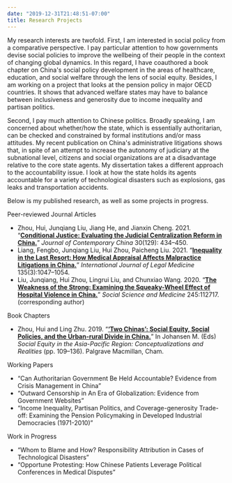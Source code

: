 ```yaml
---
date: "2019-12-31T21:48:51-07:00"
title: Research Projects
---
```


My research interests are twofold. First, I am interested in social policy from a comparative perspective. I pay particular attention to how governments devise social policies to improve the wellbeing of their people in the context of changing global dynamics. In this regard, I have coauthored a book chapter on China's social policy development in the areas of healthcare, education, and social welfare through the lens of social equity. Besides, I am working on a project that looks at the pension policy in major OECD countries. It shows that advanced welfare states may have to balance between inclusiveness and generosity due to income inequality and partisan politics.

Second, I pay much attention to Chinese politics. Broadly speaking, I am concerned about whether/how the state, which is essentially authoritarian, can be checked and constrained by formal institutions and/or mass attitudes. My recent publication on China's administrative litigations shows that, in spite of an attempt to increase the autonomy of judiciary at the subnational level, citizens and social organizations are at a disadvantage relative to the core state agents. My dissertation takes a different approach to the accountability issue. I look at how the state holds its agents accountable for a variety of technological disasters such as explosions, gas leaks and transportation accidents. 

Below is my published research, as well as some projects in progress.

Peer-reviewed Journal Articles

+ Zhou, Hui, Junqiang Liu, Jiang He, and Jianxin Cheng. 2021. “[**Conditional Justice: Evaluating the Judicial Centralization Reform in China.**](/2021_Conditional_Justice.pdf)” *Journal of Contemporary China* 30(129): 434–450.
+ Liang, Fengbo, Junqiang Liu, Hui Zhou, Paicheng Liu. 2021. “[**Inequality in the Last Resort: How Medical Appraisal Affects Malpractice Litigations in China.**](/2021_Inequality_in_the_last_resort.pdf)” *International Journal of Legal Medicine* 135(3):1047–1054.
+ Liu, Junqiang, Hui Zhou, Lingrui Liu, and Chunxiao Wang. 2020. “[**The Weakness of the Strong: Examining the Squeaky-Wheel Effect of Hospital Violence in China.**](/2020_Hospital_Violence.pdf)” *Social Science and Medicine* 245:112717. (corresponding author)

Book Chapters

* Zhou, Hui and Ling Zhu. 2019. “[**‘Two Chinas’: Social Equity, Social Policies, and the Urban-rural Divide in China.**](https://doi.org/10.1007/978-3-030-15919-1_7)” In Johansen M. (Eds) *Social Equity in the Asia-Pacific Region: Conceptualizations and Realities* (pp. 109–136). Palgrave Macmillan, Cham.

Working Papers

+ “Can Authoritarian Government Be Held Accountable? Evidence from Crisis Management in China”
+ “Outward Censorship in An Era of Globalization: Evidence from Government Websites”
+ “Income Inequality, Partisan Politics, and Coverage-generosity Trade-off: Examining the Pension Policymaking in Developed Industrial Democracies (1971-2010)”

Work in Progress

* “Whom to Blame and How? Responsibility Attribution in Cases of Technological Disasters”
* “Opportune Protesting: How Chinese Patients Leverage Political Conferences in Medical Disputes”


